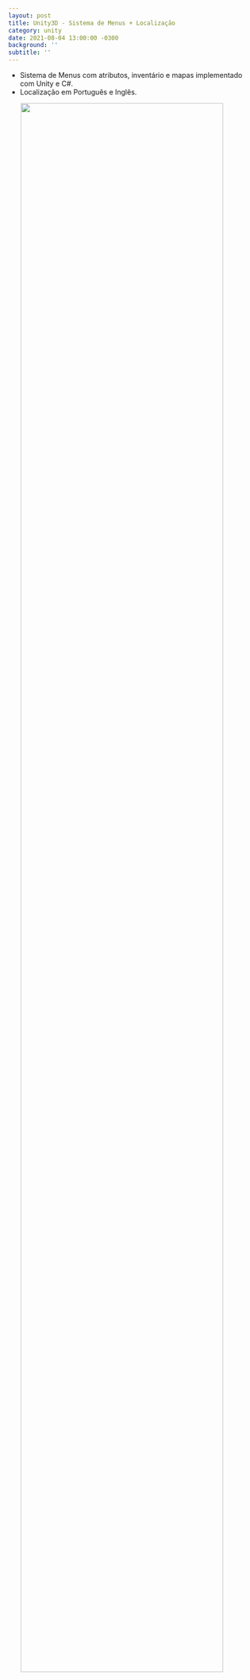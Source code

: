 ```yaml
---
layout: post
title: Unity3D - Sistema de Menus + Localização
category: unity
date: 2021-08-04 13:00:00 -0300
background: ''
subtitle: ''
---
```


- Sistema de Menus com atributos, inventário e mapas implementado com Unity e C#.
- Localização em Português e Inglês.

<div>
  <row>
     <img src="/img/posts/2021-08-04-12-52-46.gif" style="display: block; margin: 0 auto; width: 90%"> 
  </row>
</div>
